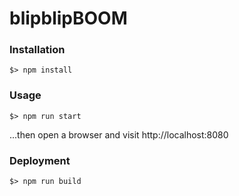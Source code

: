 # blipblipBOOM   

### Installation

`$> npm install`

### Usage

`$> npm run start`

...then open a browser and visit http://localhost:8080

### Deployment

`$> npm run build`
